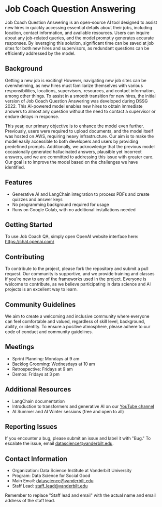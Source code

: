 # Job Coach Question Answering

Job Coach Question Answering is an open-source AI tool designed to assist new hires in quickly accessing essential details about their jobs, including location, contact information, and available resources. Users can inquire about any job-related queries, and the model promptly generates accurate responses. By leveraging this solution, significant time can be saved at job sites for both new hires and supervisors, as redundant questions can be efficiently addressed by the model.

## Background
Getting a new job is exciting! However, navigating new job sites can be overwhelming, as new hires must familiarize themselves with various responsibilities, locations, supervisors, resources, and contact information, among other things. To assist in a smooth transition for new hires, the initial version of Job Coach Question Answering was developed during DSSG 2022. This AI-powered model enables new hires to obtain immediate answers to almost any question without the need to contact a supervisor or endure delays in response.

This year, our primary objective is to enhance the model even further. Previously, users were required to upload documents, and the model itself was hosted on AWS, requiring heavy infrastructure. Our aim is to make the model easily accessible to both developers and users by providing predefined prompts. Additionally, we acknowledge that the previous model occasionally generated hallucinated answers, plausible yet incorrect answers, and we are committed to addressing this issue with greater care. Our goal is to improve the model based on the challenges we have identified.


## Features

- Generative AI and LangChain integration to process PDFs and create quizzes and answer keys
- No programming background required for usage
- Runs on Google Colab, with no additional installations needed

## Getting Started

To use Job Coach QA, simply open OpenAI website interface here: https://chat.openai.com/

## Contributing

To contribute to the project, please fork the repository and submit a pull request. Our community is supportive, and we provide training and classes if you're new to any of the frameworks used in the project. Everyone is welcome to contribute, as we believe participating in data science and AI projects is an excellent way to learn.

## Community Guidelines

We aim to create a welcoming and inclusive community where everyone can feel comfortable and valued, regardless of skill level, background, ability, or identity. To ensure a positive atmosphere, please adhere to our code of conduct and community guidelines.

## Meetings

- Sprint Planning: Mondays at 9 am
- Backlog Grooming: Wednesdays at 10 am
- Retrospective: Fridays at 9 am
- Demos: Fridays at 3 pm

## Additional Resources

- LangChain documentation
- Introduction to transformers and generative AI on our [YouTube channel](https://www.youtube.com/channel/UC8C2_3L5gR9qLmL7rmb2BdQ)
- AI Summer and AI Winter sessions (free and open to all)

## Reporting Issues

If you encounter a bug, please submit an issue and label it with "Bug." To escalate the issue, email [datascience@vanderbilt.edu](mailto:datascience@vanderbilt.edu).

## Contact Information

- Organization: Data Science Institute at Vanderbilt University
- Program: Data Science for Social Good
- Main Email: [datascience@vanderbilt.edu](mailto:datascience@vanderbilt.edu)
- Staff Lead: [staff_lead@vanderbilt.edu](mailto:staff_lead@vanderbilt.edu)

Remember to replace "Staff lead and email" with the actual name and email address of the staff lead.


